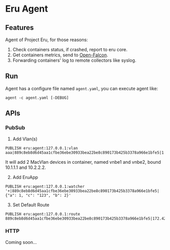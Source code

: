 Eru Agent
=========

## Features

Agent of Project Eru, for those reasons:

1. Check containers status, if crashed, report to eru core.
2. Get containers metrics, send to [Open-Falcon](https://github.com/open-falcon).
3. Forwarding containers' log to remote collectors like syslog.

## Run

Agent has a configure file named `agent.yaml`, you can execute agent like:

    agent -c agent.yaml [-DEBUG]

## APIs

### PubSub

1. Add Vlan(s)

```
PUBLISH eru:agent:127.0.0.1:vlan aaa|889c8eb8d6d45aa1cfbe36ebe30933bea22be8c890173b425b3378a966e1bfe5|1:10.1.1.1|2:10.2.2.2
```

It will add 2 MacVlan devices in container, named vnbe1 and vnbe2, bound 10.1.1.1 and 10.2.2.2.

2. Add EruApp

```
PUBLISH eru:agent:127.0.0.1:watcher '+|889c8eb8d6d45aa1cfbe36ebe30933bea22be8c890173b425b3378a966e1bfe5|{"a": 1, "c": "123", "b": 2}'
```

3. Set Default Route

```
PUBLISH eru:agent:127.0.0.1:route 889c8eb8d6d45aa1cfbe36ebe30933bea22be8c890173b425b3378a966e1bfe5|172.42.1.1'
```

### HTTP

Coming soon...
